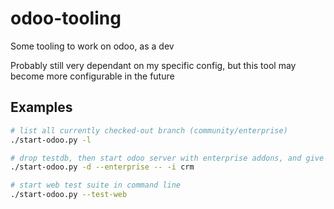 # odoo-tooling

Some tooling to work on odoo, as a dev

Probably still very dependant on my specific config, but this tool may become more configurable in the future

## Examples

```bash
# list all currently checked-out branch (community/enterprise)
./start-odoo.py -l

# drop testdb, then start odoo server with enterprise addons, and give -i crm to server
./start-odoo.py -d --enterprise -- -i crm

# start web test suite in command line
./start-odoo.py --test-web
```
